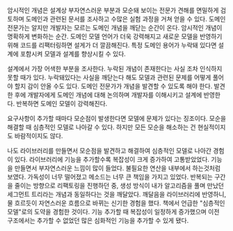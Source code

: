 암시적인 개념은 설계상 부자연스러운 부분과 모순돼 보이는 전문가 견해를 면밀하게 검토하며  도메인과 관련된 문서를 조사하고 수많은 실험 과정을 거쳐 얻을 수 있다. 도메인 전문가는 알지만 개발자는 모르는 도메인 개념을 깨닫는 순간이 온다. 암시적인 개념이 명확하게 변화하는 순간. 도메인 모델 언어가 더욱 강력해지고 새로운 모델을 반영하기 위해 코드를 리팩터링하면 설게가 더 깔끔해진다. 특정 도메인 용어가 누락돼 있다면 설계에 포함시켜 모델과 설계를 향상시킬 수 있다.

  설계에서 가장 어색한 부분을 조사한다. 누락된 개념이 존재한다는 사실 조차 인식하지 못할 때가 있다. 누락돼있다는 사실을 깨닫는다 해도 모델과 관련된 문제를 어떻게 풀어야 할지 감이 안올 수도 있다. 도메인 전문가가 개념을 발견할 수 있도록 해야 한다. 발견한 후에 개발자에게 도메인 개념에 대해 논의하며 개발자를 이해시키고 설계에 반영한다. 반복하면 도메인 모델이 강력해진다.

  요구사항이 추가할 때마다 모순점이 발생한다면 모델에 문제가 있다는 징조이다. 모순을 해결할 때 심층적인 모델로 나아갈 수 있다. 하지만 모든 모순을 해소하는 건 현실적이지도 바람적이지도 않다.

  나도 라이브러리를 만들면서 모순점을 발견하고 해결하여 심층적인 모델로 나아간 경험이 있다. 라이브러리에 기능을 추가할수록 복잡성이 크게 증가하여 고통받았었다. 기능을 만들면서 부자연스러운 느낌이 많이 들었다. 불필요한 연산을 내부에서 하는것처럼 보였다. 가독성이 너무 떨어졌고 메소드는 너무 큰 책임을 가지고 있었다. 반복되는 구간을 줄이는 방향으로 리팩토링을 진행하던 중, 생성 방식이 내가 알고리즘을 풀며 만났던 세그먼트 트리라는 개념과 동일하다는 것을 깨달았다. 깨달음을 라이브러리에 반영하니, 물 흐르듯이 자연스러운 흐름으로 바뀌는 신기한 경험을 했다. 책에서 언급한 "심층적인 모델"로의 도약을 경험한 것이다. 기능 추가할 때 복잡성이 일정하게 증가했으며 이전 구조에서는 추가할 수 없었던 많은 심화적인 기능을 추가할 수 있게 됐다.
